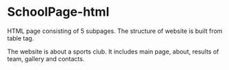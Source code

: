 # SchoolPage-html
 
HTML page consisting of 5 subpages. The structure of website is built from table tag.

The website is about a sports club. It includes main page, about, results of team, gallery and contacts.
